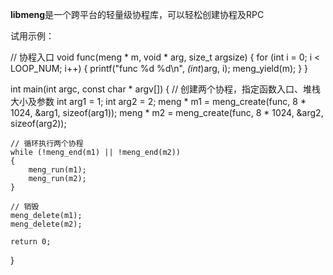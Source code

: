 **libmeng**是一个跨平台的轻量级协程库，可以轻松创建协程及RPC

试用示例：

// 协程入口
void func(meng * m, void * arg, size_t argsize)
{
	for (int i = 0; i < LOOP_NUM; i++)
	{
		printf("func %d %d\n", *(int*)arg, i);
		meng_yield(m);
	}
}

int main(int argc, const char * argv[])
{
	// 创建两个协程，指定函数入口、堆栈大小及参数
	int arg1 = 1;
	int arg2 = 2;
	meng * m1 = meng_create(func, 8 * 1024, &arg1, sizeof(arg1));
	meng * m2 = meng_create(func, 8 * 1024, &arg2, sizeof(arg2));
	
	// 循环执行两个协程
	while (!meng_end(m1) || !meng_end(m2))
	{
		meng_run(m1);
		meng_run(m2);
	}
	
	// 销毁
	meng_delete(m1);
	meng_delete(m2);

	return 0;
}